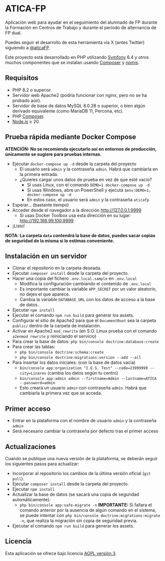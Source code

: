ATICA-FP
========

Aplicación web para ayudar en el seguimiento del alumnado de FP durante la Formación en Centros de Trabajo y
durante el período de alternancia de FP dual.

Puedes seguir el desarrollo de esta herramienta vía X (antes Twitter) siguiendo a [@aticaFP].

Este proyecto está desarrollado en PHP utilizando [Symfony] 6.4 y otros muchos componentes que se instalan usando
[Composer] y [npmjs].

## Requisitos

- PHP 8.2 o superior.
- Servidor web Apache2 (podría funcionar con nginx, pero no se ha probado aún).
- Servidor de base de datos MySQL 8.0.28 o superior, o bien algún derivado equivalente (como MariaDB 11, Percona, etc).
- PHP [Composer].
- [Node.js] ≥ 20.

## Prueba rápida mediante Docker Compose

**ATENCIÓN: No se recomienda ejecutarlo así en entornos de producción, únicamente se sugiere para pruebas internas.**
- Ejecutar `docker-compose up -d` desde la carpeta del proyecto
  * El usuario será `admin` y la contraseña `admin`. Habrá que cambiarla en la primera entrada.
  * ¿Quieres cargar unos datos de prueba en vez de que esté vacío?
    * Si usas Linux, con el comando `DEMO=1 docker-compose up -d`
    * Si usas Windows, abre un PowerShell y ejecuta `$env:DEMO=1;  docker-compose up -d`
    * En estos caso, el usuario será `admin` y la contraseña `aticafp`
- Esperar... (bastante tiempo)
- Acceder desde el navegador a la dirección http://127.0.0.1:9999
  * Si usas Docker Toolbox usa esta dirección en su lugar: http://192.168.99.100:9999
- ¡Listo!

**NOTA: La carpeta `data` contendrá la base de datos, puedes sacar copias de seguridad de la misma si lo estimas conveniente.**

## Instalación en un servidor

- Clonar el repositorio en la carpeta deseada.
- Ejecutar `composer install` desde la carpeta del proyecto.
- Hacer una copia del fichero `.env.local.sample` en `.env.local`
  - Modifica la configuración cambiando el contenido de `.env.local`
  - Es importante cambiar la variable `APP_SECRET` por un valor aleatorio, no dejes el que aparece.
  - Cambia la variable `DATABASE_URL` con los datos de acceso a la base de datos.
- Ejecutar `npm install`
- Ejecutar el comando `npm run build` para generar los assets.
- Configurar el sitio de Apache2 para que el `DocumentRoot` sea la carpeta `public/` dentro de la carpeta de instalación.
- Activar en Apache2 `mod_rewrite` (en S.O. Linux prueba con el comando `a2enmod rewrite` y reiniciando el servicio)
- Para crear la base de datos: `php bin/console doctrine:database:create`
- Para crear las tablas:
  - `php bin/console doctrine:schema:create`
  - `php bin/console doctrine:migrations:version --add --all`
- Para insertar los datos iniciales: (con la base de datos vacía)
  - `bin/console app:organization "I.E.S. Test" --code=23999999 --city=Linares` (cambia los datos según tu centro)
  - `bin/console app:admin admin --firstname=Admin --lastname=ATICA --password=admin`
  - Esto creará un usuario `admin` con contraseña `admin`. Habrá que cambiarla la primera vez que se acceda.

## Primer acceso

- Entrar en la plataforma con el nombre de usuario `admin` y la contraseña `admin`
- Será necesario cambiar la contraseña por defecto tras el primer acceso

## Actualizaciones

Cuando se publique una nueva versión de la plataforma, se deberán seguir los siguientes pasos para actualizar:

- Incorporar al repositorio los cambios de la última versión oficial (```git pull```).
- Ejecutar `composer install` desde la carpeta del proyecto.
- Ejecutar `npm install`
- Actualizar la base de datos (se sacará una copia de seguridad automáticamente):
  - `php bin/console app:safe-migrate -n`
    **IMPORTANTE:** Si fallara el comando anterior por la ausencia de algún comando en el sistema, se puede intentar
    con `php bin/console doctrine:migrations:migrate -n`, que realiza la migración sin copia de seguridad previa.
- Ejecutar el comando `npm run build` para generar los assets.

## Licencia
Esta aplicación se ofrece bajo licencia [AGPL versión 3].

[Symfony]: http://symfony.com/
[Composer]: http://getcomposer.org
[AGPL versión 3]: http://www.gnu.org/licenses/agpl.html
[Node.js]: https://nodejs.org/en/
[npmjs]: https://npmjs.com/
[@aticaFP]: https://twitter.com/aticaFP
